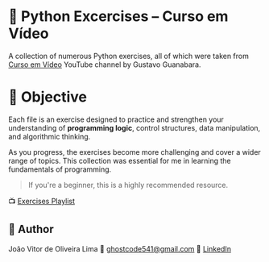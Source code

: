 # 🐍  Python Excercises – Curso em Vídeo

A collection of numerous Python exercises, all of which were taken from [Curso em Vídeo](https://www.youtube.com/c/CursoemV%C3%ADdeo)  YouTube channel by Gustavo Guanabara.

# 🎯 Objective
Each file is an exercise designed to practice and strengthen your understanding of **programming logic**, control structures, data manipulation, and algorithmic thinking.

As you progress, the exercises become more challenging and cover a wider range of topics. This collection was essential for me in learning the fundamentals of programming.

> If you're a beginner, this is a highly recommended resource.

📺 [Exercises Playlist](https://www.youtube.com/playlist?list=PLvE-ZAFRgX8hnECDn1v9HNTI71veL3oW0)

## 👤 Author

João Vitor de Oliveira Lima
📧 ghostcode541@gmail.com
🔗 [LinkedIn](www.linkedin.com/in/joãovitordeoliveira-lima)
